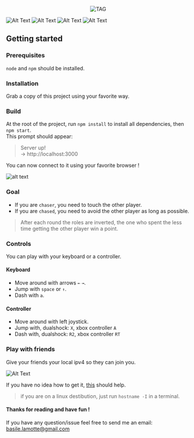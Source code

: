 <p align="center"><img src="https://i.postimg.cc/4yfZMC6J/TAG-3.png" alt="TAG"></p>

![Alt Text](https://img.shields.io/badge/JavaScript-F7DF1E?style=for-the-badge&logo=javascript&logoColor=black)
![Alt Text](https://img.shields.io/badge/Pixi.js-404D59?style=for-the-badge)
![Alt Text](https://img.shields.io/badge/Express.js-404D59?style=for-the-badge)
![Alt Text](https://img.shields.io/badge/Socket.io-404D59?style=for-the-badge)

## Getting started

### Prerequisites

`node` and `npm` should be installed.

### Installation

Grab a copy of this project using your favorite way.

### Build

At the root of the project, run `npm install` to install all dependencies, then `npm start`.  
This prompt should appear:
> Server up!  
>‎ ‎ ‎ -> http://localhost:3000

You can now connect to it using your favorite browser !

![alt text](https://i.postimg.cc/xCYF8N2j/Capture-d-cran-2022-06-02-120230.png)

### Goal
* If you are `chaser`, you need to touch the other player.
* If you are `chased`, you need to avoid the other player as long as possible.
> After each round the roles are inverted, the one who spent the less time getting the other player win a point.

### Controls
You can play with your keyboard or a controller.

#### Keyboard
* Move around with arrows `←` `→`.
* Jump with `space` or `↑`.
* Dash with `a`.
#### Controller
* Move around with left joystick.
* Jump with, dualshock: `X`, xbox controller `A`
* Dash with, dualshock: `R2`, xbox controller `RT`

### Play with friends
Give your friends your local ipv4 so they can join you.

![Alt Text](https://i.postimg.cc/C5GZY487/Desktop-2022-06-02-12-33-23-04-online-video-cutter-com-1.gif)

If you have no idea how to get it, [this](https://www.avast.com/c-how-to-find-ip-address) should help.  
>if you are on a linux destibution, just run `hostname -I` in a terminal.
#### Thanks for reading and have fun !
If you have any question/issue feel free to send me an email: basile.lamotte@gmail.com
